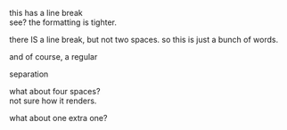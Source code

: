 this has a line break  
see? the formatting is tighter.


there IS a line break, but not two spaces.
so this is just a bunch of words.

and of course, a regular

separation


what about four spaces?    
not sure how it renders.

what about one 
extra one?
